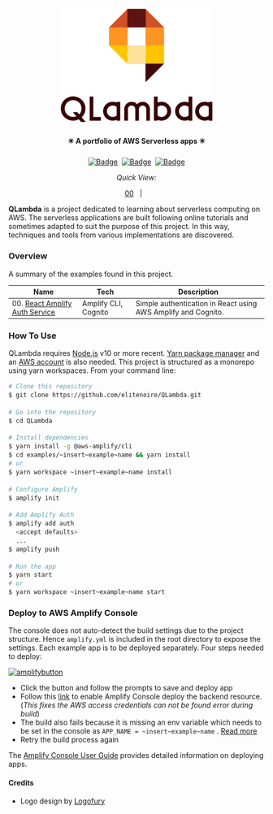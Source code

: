 <h1 align="center">
    <a href="#">
        <img src="assets/qlambda.png" alt="QLambda Logo" width="300" />
    </a>
</h1>
<h4 align="center">
	✴️ A portfolio of AWS Serverless apps ✴️
</h4>

<div align="center">

[![Badge](https://88yiwpec0oxo.runkit.sh)](https://git.io/gradientbadge)&nbsp;&nbsp;[![Badge](https://8e8o0wa91jd0.runkit.sh)](https://reactjs.org/)&nbsp;&nbsp;[![Badge](https://8f6c9ibziff5.runkit.sh)](https://git.io/gradientbadge)

_Quick View:_

[00][0link]&nbsp;&nbsp;&nbsp;|&nbsp;&nbsp;&nbsp;

</div>

**QLambda** is a project dedicated to learning about serverless computing on AWS. The serverless applications are built following online tutorials and sometimes adapted to suit the purpose of this project. In this way, techniques and tools from various implementations are discovered.

<!--
TODO: Insert a pic of the web page
-->

### Overview

A summary of the examples found in this project.

<!--
TODO: Add demo links
-->

| Name                                | Tech                 | Description                                                   |
| ----------------------------------- | -------------------- | ------------------------------------------------------------- |
| 00. [React Amplify Auth Service][0] | Amplify CLI, Cognito | Simple authentication in React using AWS Amplify and Cognito. |

### How To Use

QLambda requires [Node.js](https://nodejs.org/) v10 or more recent. [Yarn package manager](https://yarnpkg.com/) and an [AWS account](https://aws.amazon.com/getting-started/) is also needed. This project is structured as a monorepo using yarn workspaces. From your command line:

```bash
# Clone this repository
$ git clone https://github.com/elitenoire/QLambda.git

# Go into the repository
$ cd QLambda

# Install dependencies
$ yarn install -g @aws-amplify/cli
$ cd examples/~insert~example~name && yarn install
# or
$ yarn workspace ~insert~example~name install

# Configure Amplify
$ amplify init

# Add Amplify Auth
$ amplify add auth
  <accept defaults>
  ...
$ amplify push

# Run the app
$ yarn start
# or
$ yarn workspace ~insert~example~name start
```

### Deploy to AWS Amplify Console

The console does not auto-detect the build settings due to the project structure. Hence `amplify.yml` is included in the root directory to expose the settings. Each example app is to be deployed separately. Four steps needed to deploy:

[![amplifybutton](https://oneclick.amplifyapp.com/button.svg)][deployrepo]

- Click the button and follow the prompts to save and deploy app
- Follow this [link][consolerole] to enable Amplify Console deploy the backend resource. (_This fixes the AWS access credentials can not be found error during build_)
- The build also fails because it is missing an env variable which needs to be set in the console as `APP_NAME = ~insert~example~name` . [Read more][consoleenv]
- Retry the build process again

The [Amplify Console User Guide](https://docs.aws.amazon.com/amplify/latest/userguide/welcome.html) provides detailed information on deploying apps.

#### Credits

- Logo design by [Logofury](https://www.logofury.com/)

[0]: /examples/react-amplify-auth-service 'React Cognito Authentication'
[0link]: https://master.d3gdsyrswsj5yq.amplifyapp.com/
[deployrepo]: https://console.aws.amazon.com/amplify/home#/deploy?repo=https://github.com/elitenoire/QLambda
[consoleenv]: https://docs.aws.amazon.com/amplify/latest/userguide/environment-variables.html
[consolerole]: https://docs.aws.amazon.com/amplify/latest/userguide/how-to-service-role-amplify-console.html
